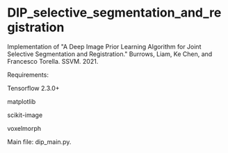 # DIP_selective_segmentation_and_registration

Implementation of "A Deep Image Prior Learning Algorithm for Joint Selective Segmentation and Registration." Burrows, Liam, Ke Chen, and Francesco Torella. SSVM. 2021.

Requirements:

Tensorflow 2.3.0+

matplotlib

scikit-image

voxelmorph


Main file: dip_main.py.
